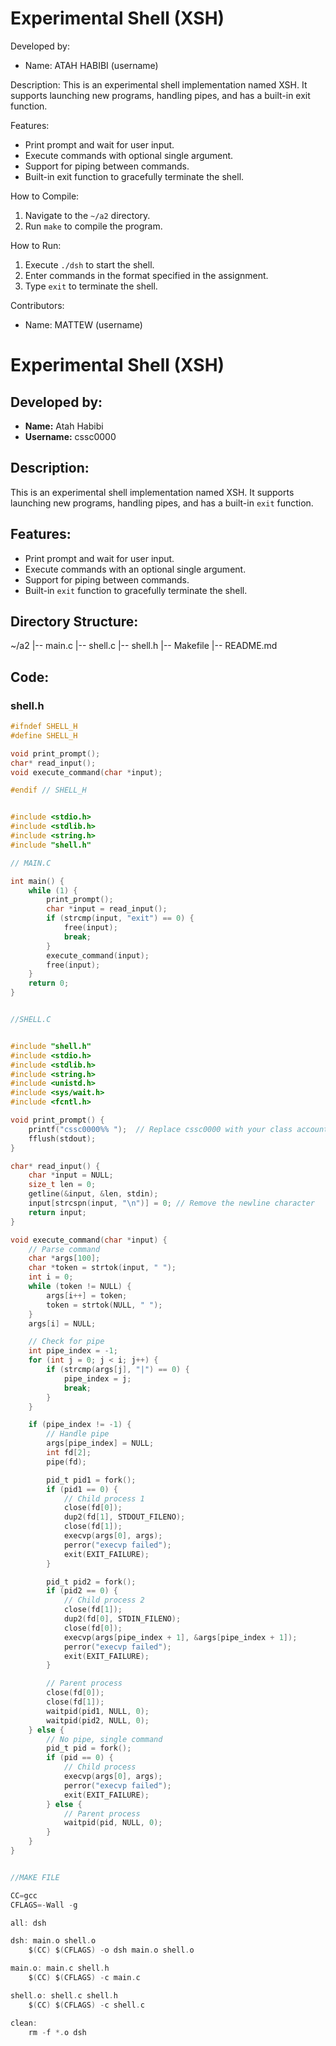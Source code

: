 Experimental Shell (XSH)
========================

Developed by:
- Name: ATAH HABIBI (username)

Description:
This is an experimental shell implementation named XSH. It supports launching new programs, handling pipes, and has a built-in exit function.

Features:
- Print prompt and wait for user input.
- Execute commands with optional single argument.
- Support for piping between commands.
- Built-in exit function to gracefully terminate the shell.

How to Compile:
1. Navigate to the `~/a2` directory.
2. Run `make` to compile the program.

How to Run:
1. Execute `./dsh` to start the shell.
2. Enter commands in the format specified in the assignment.
3. Type `exit` to terminate the shell.

Contributors:
- Name: MATTEW (username)


# Experimental Shell (XSH)

## Developed by:
- **Name:** Atah Habibi
- **Username:** cssc0000

## Description:
This is an experimental shell implementation named XSH. It supports launching new programs, handling pipes, and has a built-in `exit` function.

## Features:
- Print prompt and wait for user input.
- Execute commands with an optional single argument.
- Support for piping between commands.
- Built-in `exit` function to gracefully terminate the shell.

## Directory Structure:

~/a2
|-- main.c
|-- shell.c
|-- shell.h
|-- Makefile
|-- README.md


## Code:

### shell.h
```c
#ifndef SHELL_H
#define SHELL_H

void print_prompt();
char* read_input();
void execute_command(char *input);

#endif // SHELL_H


#include <stdio.h>
#include <stdlib.h>
#include <string.h>
#include "shell.h"

// MAIN.C

int main() {
    while (1) {
        print_prompt();
        char *input = read_input();
        if (strcmp(input, "exit") == 0) {
            free(input);
            break;
        }
        execute_command(input);
        free(input);
    }
    return 0;
}


//SHELL.C


#include "shell.h"
#include <stdio.h>
#include <stdlib.h>
#include <string.h>
#include <unistd.h>
#include <sys/wait.h>
#include <fcntl.h>

void print_prompt() {
    printf("cssc0000%% ");  // Replace cssc0000 with your class account username
    fflush(stdout);
}

char* read_input() {
    char *input = NULL;
    size_t len = 0;
    getline(&input, &len, stdin);
    input[strcspn(input, "\n")] = 0; // Remove the newline character
    return input;
}

void execute_command(char *input) {
    // Parse command
    char *args[100];
    char *token = strtok(input, " ");
    int i = 0;
    while (token != NULL) {
        args[i++] = token;
        token = strtok(NULL, " ");
    }
    args[i] = NULL;

    // Check for pipe
    int pipe_index = -1;
    for (int j = 0; j < i; j++) {
        if (strcmp(args[j], "|") == 0) {
            pipe_index = j;
            break;
        }
    }

    if (pipe_index != -1) {
        // Handle pipe
        args[pipe_index] = NULL;
        int fd[2];
        pipe(fd);

        pid_t pid1 = fork();
        if (pid1 == 0) {
            // Child process 1
            close(fd[0]);
            dup2(fd[1], STDOUT_FILENO);
            close(fd[1]);
            execvp(args[0], args);
            perror("execvp failed");
            exit(EXIT_FAILURE);
        }

        pid_t pid2 = fork();
        if (pid2 == 0) {
            // Child process 2
            close(fd[1]);
            dup2(fd[0], STDIN_FILENO);
            close(fd[0]);
            execvp(args[pipe_index + 1], &args[pipe_index + 1]);
            perror("execvp failed");
            exit(EXIT_FAILURE);
        }

        // Parent process
        close(fd[0]);
        close(fd[1]);
        waitpid(pid1, NULL, 0);
        waitpid(pid2, NULL, 0);
    } else {
        // No pipe, single command
        pid_t pid = fork();
        if (pid == 0) {
            // Child process
            execvp(args[0], args);
            perror("execvp failed");
            exit(EXIT_FAILURE);
        } else {
            // Parent process
            waitpid(pid, NULL, 0);
        }
    }
}


//MAKE FILE

CC=gcc
CFLAGS=-Wall -g

all: dsh

dsh: main.o shell.o
	$(CC) $(CFLAGS) -o dsh main.o shell.o

main.o: main.c shell.h
	$(CC) $(CFLAGS) -c main.c

shell.o: shell.c shell.h
	$(CC) $(CFLAGS) -c shell.c

clean:
	rm -f *.o dsh





